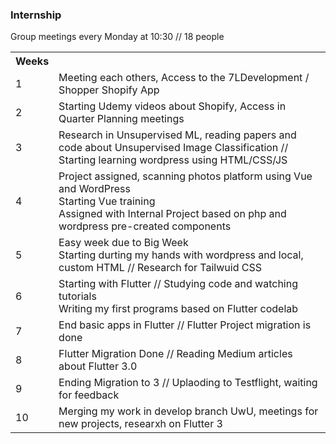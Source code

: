 ### Internship

Group meetings every Monday at 10:30 // 18 people

<!-- ## Weeks                      
1             Meeting each others, Access to the 7LDevelopment / Shopper Shopify App </br>
2             Starting Udemy videos about Shopify, Access in Quarter Planning meetings </br>
3             Research in Unsupervised ML, reading papers and code about Unsupervised Image Classification // 
              Starting learning wordpress using HTML/CSS/JS -->
<table>
  <tr>
    <th>Weeks</th>
    <th> </th>
    
  </tr>
    <tr>
      <td> 1 </td>
      <td>Meeting each others, Access to the 7LDevelopment / Shopper Shopify App</td>
  </tr>
   <tr>
      <td> 2 </td>
      <td>Starting Udemy videos about Shopify, Access in Quarter Planning meetings</td>
  </tr>
  <tr>
      <td> 3 </td>
      <td>Research in Unsupervised ML, reading papers and code about Unsupervised Image Classification // </br>
             Starting learning wordpress using HTML/CSS/JS</td>
  </tr>
   <tr>
      <td> 4 </td>
      <td>Project assigned, scanning photos platform using Vue and WordPress </br>
          Starting Vue training </br>
          Assigned with Internal Project based on php and wordpress pre-created components </td>
  </tr>
  
  <tr>
      <td> 5 </td>
      <td> Easy week due to Big Week </br>
      Starting durting my hands with wordpress and local, custom HTML // Research for Tailwuid CSS </td>
  </tr>
  
  <tr>
      <td> 6 </td>
      <td>Starting with Flutter // Studying code and watching tutorials </br>
      Writing my first programs based on Flutter codelab </td>
  </tr>
  
  <tr>
      <td> 7 </td>
      <td> End basic apps in Flutter // Flutter Project migration is done </td>
  </tr>
  
  <tr>
      <td> 8 </td>
      <td> Flutter Migration Done // Reading Medium articles about Flutter 3.0 </td>
  </tr>
  
  <tr>
      <td> 9 </td>
      <td> Ending Migration to 3 // Uplaoding to Testflight, waiting for feedback  </td>
  </tr>
  
  <tr>
      <td> 10 </td>
      <td>  Merging my work in develop branch UwU, meetings for new projects, researxh on Flutter 3 </td>
  </tr>

